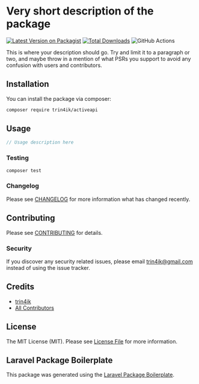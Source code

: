 # Very short description of the package

[![Latest Version on Packagist](https://img.shields.io/packagist/v/trin4ik/activeapi.svg?style=flat-square)](https://packagist.org/packages/trin4ik/activeapi)
[![Total Downloads](https://img.shields.io/packagist/dt/trin4ik/activeapi.svg?style=flat-square)](https://packagist.org/packages/trin4ik/activeapi)
![GitHub Actions](https://github.com/trin4ik/activeapi/actions/workflows/main.yml/badge.svg)

This is where your description should go. Try and limit it to a paragraph or two, and maybe throw in a mention of what PSRs you support to avoid any confusion with users and contributors.

## Installation

You can install the package via composer:

```bash
composer require trin4ik/activeapi
```

## Usage

```php
// Usage description here
```

### Testing

```bash
composer test
```

### Changelog

Please see [CHANGELOG](CHANGELOG.md) for more information what has changed recently.

## Contributing

Please see [CONTRIBUTING](CONTRIBUTING.md) for details.

### Security

If you discover any security related issues, please email trin4ik@gmail.com instead of using the issue tracker.

## Credits

-   [trin4ik](https://github.com/trin4ik)
-   [All Contributors](../../contributors)

## License

The MIT License (MIT). Please see [License File](LICENSE.md) for more information.

## Laravel Package Boilerplate

This package was generated using the [Laravel Package Boilerplate](https://laravelpackageboilerplate.com).
